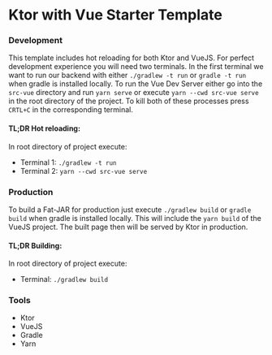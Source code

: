 # Ktor with Vue Starter Template

### Development

This template includes hot reloading for both Ktor and VueJS. For perfect development experience you will need two
terminals. In the first terminal we want to run our backend with either
`./gradlew -t run` or `gradle -t run` when gradle is installed locally. To run the Vue Dev Server either go into
the `src-vue` directory and run `yarn serve` or execute `yarn --cwd src-vue serve` in the root directory of the project.
To kill both of these processes press `CRTL+C` in the corresponding terminal.

#### TL;DR Hot reloading:

In root directory of project execute:

- Terminal 1: `./gradlew -t run`
- Terminal 2: `yarn --cwd src-vue serve`

### Production

To build a Fat-JAR for production just execute `./gradlew build` or `gradle build` when gradle is installed locally.
This will include the `yarn build` of the VueJS project. The built page then will be served by Ktor in production.

#### TL;DR Building:

In root directory of project execute:

- Terminal: `./gradlew build`

### Tools

- Ktor
- VueJS
- Gradle
- Yarn